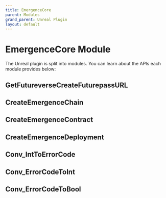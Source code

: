 ```yaml
---
title: EmergenceCore
parent: Modules
grand_parent: Unreal Plugin
layout: default
---
```


# EmergenceCore Module

The Unreal plugin is split into modules. You can learn about the APIs each module provides below:

## GetFutureverseCreateFuturepassURL

## CreateEmergenceChain

## CreateEmergenceContract

## CreateEmergenceDeployment

## Conv_IntToErrorCode

## Conv_ErrorCodeToInt

## Conv_ErrorCodeToBool